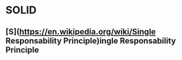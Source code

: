 # SOLID

## [S](https://en.wikipedia.org/wiki/Single Responsability Principle)ingle Responsability Principle
